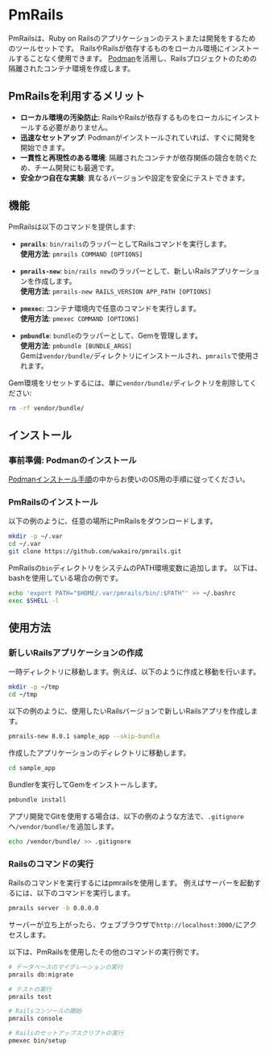 # PmRails

PmRailsは、Ruby on Railsのアプリケーションのテストまたは開発をするためのツールセットです。
RailsやRailsが依存するものをローカル環境にインストールすることなく使用できます。
[Podman](https://docs.podman.io/en/latest/)を活用し、Railsプロジェクトのための隔離されたコンテナ環境を作成します。

## PmRailsを利用するメリット

- **ローカル環境の汚染防止**: RailsやRailsが依存するものをローカルにインストールする必要がありません。
- **迅速なセットアップ**: Podmanがインストールされていれば、すぐに開発を開始できます。
- **一貫性と再現性のある環境**: 隔離されたコンテナが依存関係の競合を防ぐため、チーム開発にも最適です。
- **安全かつ自在な実験**: 異なるバージョンや設定を安全にテストできます。

## 機能

PmRailsは以下のコマンドを提供します:

- **`pmrails`**: `bin/rails`のラッパーとしてRailsコマンドを実行します。\
  **使用方法**: `pmrails COMMAND [OPTIONS]`

- **`pmrails-new`**: `bin/rails new`のラッパーとして、新しいRailsアプリケーションを作成します。\
  **使用方法**: `pmrails-new RAILS_VERSION APP_PATH [OPTIONS]`

- **`pmexec`**: コンテナ環境内で任意のコマンドを実行します。\
  **使用方法**: `pmexec COMMAND [OPTIONS]`

- **`pmbundle`**: `bundle`のラッパーとして、Gemを管理します。\
  **使用方法**: `pmbundle [BUNDLE_ARGS]`\
  Gemは`vendor/bundle/`ディレクトリにインストールされ、`pmrails`で使用されます。

Gem環境をリセットするには、単に`vendor/bundle/`ディレクトリを削除してください:


```sh
rm -rf vendor/bundle/
```

## インストール

### 事前準備: Podmanのインストール

[Podmanインストール手順](https://podman.io/docs/installation)の中からお使いのOS用の手順に従ってください。

### PmRailsのインストール

以下の例のように、任意の場所にPmRailsをダウンロードします。

```sh
mkdir -p ~/.var
cd ~/.var
git clone https://github.com/wakairo/pmrails.git
```

 PmRailsの`bin`ディレクトリをシステムのPATH環境変数に追加します。
 以下は、bashを使用している場合の例です。

 ```sh
 echo 'export PATH="$HOME/.var/pmrails/bin/:$PATH"' >> ~/.bashrc
 exec $SHELL -l
 ```


## 使用方法

### 新しいRailsアプリケーションの作成

一時ディレクトリに移動します。例えば、以下のように作成と移動を行います。

```sh
mkdir -p ~/tmp
cd ~/tmp
```

以下の例のように、使用したいRailsバージョンで新しいRailsアプリを作成します。

```sh
pmrails-new 8.0.1 sample_app --skip-bundle
```

作成したアプリケーションのディレクトリに移動します。

```sh
cd sample_app
```

Bundlerを実行してGemをインストールします。

```sh
pmbundle install
```

アプリ開発でGitを使用する場合は、以下の例のような方法で、`.gitignore`へ`/vendor/bundle/`を追加します。

```sh
echo /vendor/bundle/ >> .gitignore
```

### Railsのコマンドの実行

Railsのコマンドを実行するにはpmrailsを使用します。
例えばサーバーを起動するには、以下のコマンドを実行します。

```sh
pmrails server -b 0.0.0.0
```

サーバーが立ち上がったら、ウェブブラウザで`http://localhost:3000/`にアクセスします。

以下は、PmRailsを使用したその他のコマンドの実行例です。

```sh
# データベースのマイグレーションの実行
pmrails db:migrate

# テストの実行
pmrails test

# Railsコンソールの開始
pmrails console

# Railsのセットアップスクリプトの実行
pmexec bin/setup
```
